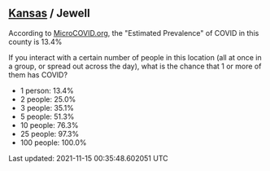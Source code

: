 
## [Kansas](/united-states/kansas) / Jewell

According to [MicroCOVID.org](http://microcovid.org),
the "Estimated Prevalence" of COVID in this county is 13.4%

If you interact with a certain number of people in this location
(all at once in a group, or spread out across the day), what is the chance that
1 or more of them has COVID?

- 1 person: 13.4%
- 2 people: 25.0%
- 3 people: 35.1%
- 5 people: 51.3%
- 10 people: 76.3%
- 25 people: 97.3%
- 100 people: 100.0%

Last updated: 2021-11-15 00:35:48.602051 UTC
